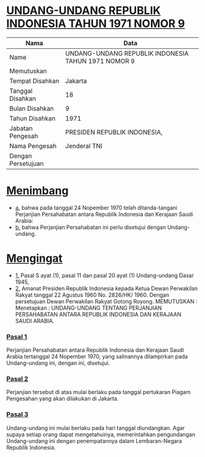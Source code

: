 # [UNDANG-UNDANG REPUBLIK INDONESIA TAHUN 1971 NOMOR 9](http://example.org/legal/document/uu/1971/9)

| Nama | Data |
| ------ | ----- |
|Name|UNDANG-UNDANG REPUBLIK INDONESIA TAHUN 1971 NOMOR 9|
|Memutuskan||
|Tempat Disahkan|Jakarta|
|Tanggal Disahkan|18|
|Bulan Disahkan|9|
|Tahun Disahkan|1971|
|Jabatan Pengesah|PRESIDEN REPUBLIK INDONESIA,|
|Nama Pengesah|Jenderal TNI|
|Dengan Persetujuan||
# [Menimbang](http://example.org/legal/document/uu/1971/9/menimbang)

* [a.](http://example.org/legal/document/uu/1971/9/menimbang/point/a) bahwa pada tanggal 24 Nopember 1970 telah ditanda-tangani Perjanjian Persahabatan antara Republik Indonesia dan Kerajaan Saudi Arabia:
* [b.](http://example.org/legal/document/uu/1971/9/menimbang/point/b) bahwa Perjanjian Persahabatan ini perlu disetujui dengan Undang-undang.
# [Mengingat](http://example.org/legal/document/uu/1971/9/mengingat)

* [1.](http://example.org/legal/document/uu/1971/9/mengingat/point/0001) Pasal S ayat (1), pasal 11 dan pasal 20 ayat (1) Undang-undang Dasar 1945,
* [2.](http://example.org/legal/document/uu/1971/9/mengingat/point/0002) Amanat Presiden Republik Indonesia kepada Ketua Dewan Perwakilan Rakyat tanggal 22 Agustus 1960 No. 2826/HK/ 1960. Dengan persetujuan Dewan Perwakilan Rakyat Gotong Royong. MEMUTUSKAN : Menetapkan : UNDANG-UNDANG TENTANG PERJANJIAN PERSAHABATAN ANTARA REPUBLIK INDONESIA DAN KERAJAAN SAUDI ARABIA.

### [Pasal 1](http://example.org/legal/document/uu/1971/9/pasal/0001)
Perjanjian Persahabatan antara Republik Indonesia dan Kerajaan Saudi Arabia tertanggal 24 Nopember 1970, yang salinannya dilampirkan pada Undang-undang ini, dengan ini, disetujui.


### [Pasal 2](http://example.org/legal/document/uu/1971/9/pasal/0002)
Perjanjian tersebut di atas mulai berlaku pada tanggal pertukaran Piagam Pengesahan yang akan dilakukan di Jakarta.


### [Pasal 3](http://example.org/legal/document/uu/1971/9/pasal/0003)
Undang-undang ini mulai berlaku pada hari tanggal diundangkan. Agar supaya setiap orang dapat mengetahuinya, memerintahkan pengundangan Undang-undang ini dengan penempatannya dalam Lembaran-Negara Republik Indonesia.
